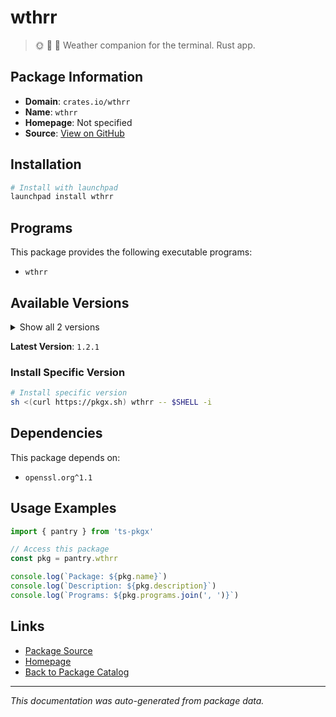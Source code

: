 # wthrr

> 🌞 🦀 🌙 Weather companion for the terminal. Rust app.

## Package Information

- **Domain**: `crates.io/wthrr`
- **Name**: `wthrr`
- **Homepage**: Not specified
- **Source**: [View on GitHub](https://github.com/pkgxdev/pantry/tree/main/projects/crates.io/wthrr/package.yml)

## Installation

```bash
# Install with launchpad
launchpad install wthrr
```

## Programs

This package provides the following executable programs:

- `wthrr`

## Available Versions

<details>
<summary>Show all 2 versions</summary>

- `1.2.1`, `1.2.0`

</details>

**Latest Version**: `1.2.1`

### Install Specific Version

```bash
# Install specific version
sh <(curl https://pkgx.sh) wthrr -- $SHELL -i
```

## Dependencies

This package depends on:

- `openssl.org^1.1`

## Usage Examples

```typescript
import { pantry } from 'ts-pkgx'

// Access this package
const pkg = pantry.wthrr

console.log(`Package: ${pkg.name}`)
console.log(`Description: ${pkg.description}`)
console.log(`Programs: ${pkg.programs.join(', ')}`)
```

## Links

- [Package Source](https://github.com/pkgxdev/pantry/tree/main/projects/crates.io/wthrr/package.yml)
- [Homepage](#)
- [Back to Package Catalog](../../../package-catalog.md)

---

*This documentation was auto-generated from package data.*
